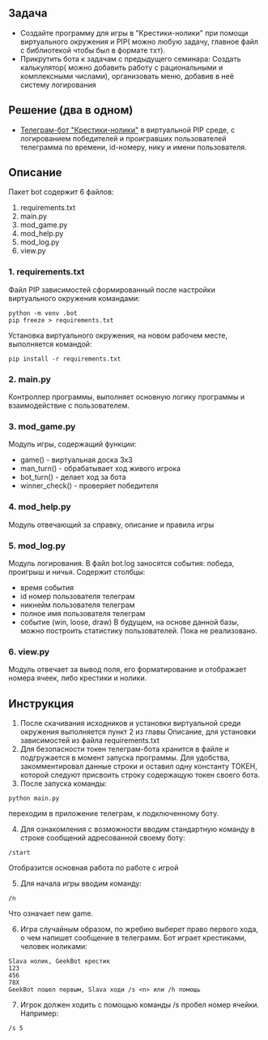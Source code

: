 ## Задача
* Создайте программу для игры в "Крестики-нолики" при помощи виртуального окружения и PIP( можно любую задачу, главное файл с библиотекой чтобы был в формате тхт).
* Прикрутить бота к задачам с предыдущего семинара:
Создать калькулятор( можно добавить работу с рациональными и комплексными числами), организовать меню, добавив в неё систему логирования
## Решение (два в одном)
* [Телеграм-бот "Крестики-нолики"](https://github.com/allseenn/python/tree/main/09.Tasks/bot) в виртуальной PIP среде, с логированием победителей и проигравших пользователей телеграмма по времени, id-номеру, нику и имени пользователя.
## Описание
Пакет bot содержит 6 файлов:
1. requirements.txt
2. main.py
3. mod_game.py
4. mod_help.py
5. mod_log.py
6. view.py

### 1. requirements.txt
Файл PIP зависимостей сформированный после настройки виртуального окружения командами:
```
python -m venv .bot
pip freeze > requirements.txt
```
Установка виртуального окружения, на новом рабочем месте, выполняется командой:
```
pip install -r requirements.txt
```
### 2. main.py
Контроллер программы, выполняет основную логику программы и взаимодействие с пользователем.
### 3. mod_game.py
Модуль игры, содержащий функции:
- game() - виртуальная доска 3x3
- man_turn() - обрабатывает ход живого игрока
- bot_turn() - делает ход за бота
- winner_check() - проверяет победителя
### 4. mod_help.py
Модуль отвечающий за справку, описание и правила игры
### 5. mod_log.py
Модуль логирования. В файл bot.log заносятся события: победа, проигрыш и ничья.
Содержит столбцы:
- время события
- id номер пользователя телеграм
- никнейм пользователя телеграм
- полное имя пользователя телеграм
- событие (win, loose, draw)
В будущем, на основе данной базы, можно построить статистику пользователей. Пока не реализовано.
### 6. view.py
Модуль отвечает за вывод поля, его форматирование и отображает номера ячеек, либо крестики и нолики.
## Инструкция
1. После скачивания исходников и установки виртуальной среди окружения выполняется пункт 2 из главы Описание, для установки зависимостей из файла requirements.txt
2. Для безопасности токен телеграм-бота хранится в файле и подгружается в момент запуска программы.
Для удобства, закомментировал данные строки и оставил одну константу ТОКЕН, которой следуют присвоить строку содержащую токен своего бота.
3. После запуска команды:
```
python main.py
```
переходим в приложение телеграм, к подключенному боту.

4. Для ознакомления с возможности вводим стандартную команду в строке сообщений адресованной своему боту:
```
/start
```
Отобразится основная работа по работе с игрой

5. Для начала игры вводим команду:
```
/n
```
Что означает new game.

6. Игра случайным образом, по жребию выберет право первого хода, о чем напишет сообщение в телеграмм. Бот играет крестиками, человек ноликами:
```
Slava нолик, GeekBot крестик
123
456
78X
GeekBot пошел первым, Slava ходи /s <n> или /h помощь
```

7. Игрок должен ходить с помощью команды /s пробел номер ячейки. Например:
```
/s 5
```